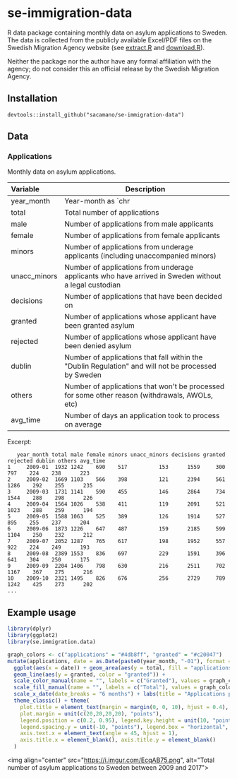 # se-immigration-data
R data package containing monthly data on asylum applications to Sweden. The data is collected from the publicly available Excel/PDF files on the Swedish Migration Agency website (see [extract.R](data-raw/extract.R) and [download.R](data-raw/download.R)).

Neither the package nor the author have any formal affiliation with the agency; do not consider this an official release by the Swedish Migration Agency.

## Installation
```
devtools::install_github("sacamano/se-immigration-data")
```
## Data

### Applications
Monthly data on asylum applications.


| Variable | Description |
| :--- | --- |
| year_month | Year-month as `chr |
| total | Total number of applications |
| male | Number of applications from male applicants |
| female | Number of applications from female applicants |
| minors | Number of applications from underage applicants (including unaccompanied minors) |
| unacc_minors | Number of applications from underage applicants who have arrived in Sweden without a legal custodian |
| decisions | Number of applications that have been decided on |
| granted | Number of applications whose applicant have been granted asylum |
| rejected | Number of applications whose applicant have been denied asylum |
| dublin | Number of applications that fall within the "Dublin Regulation" and will not be processed by Sweden |
| others | Number of applications that won't be processed for some other reason (withdrawals, AWOLs, etc)
| avg_time | Number of days an application took to process on average |


Excerpt:
```
   year_month total male female minors unacc_minors decisions granted rejected dublin others avg_time
1     2009-01  1932 1242    690    517          153      1559     300      797    224    238      223
2     2009-02  1669 1103    566    398          121      2394     561     1286    292    255      235
3     2009-03  1731 1141    590    455          146      2864     734     1544    288    298      226
4     2009-04  1564 1026    538    411          119      2091     521     1023    288    259      194
5     2009-05  1588 1063    525    389          126      1914     527      895    255    237      204
6     2009-06  1873 1226    647    487          159      2185     599     1104    250    232      212
7     2009-07  2052 1287    765    617          198      1952     557      922    224    249      193
8     2009-08  2389 1553    836    697          229      1591     396      641    304    250      175
9     2009-09  2204 1406    798    630          216      2511     702     1167    367    275      216
10    2009-10  2321 1495    826    676          256      2729     789     1242    425    273      202
...
```

## Example usage
```r
library(dplyr)
library(ggplot2)
library(se.immigration.data)

graph_colors <- c("applications" = "#4db8ff", "granted" = "#c20047")
mutate(applications, date = as.Date(paste0(year_month, "-01"), format = "%Y-%m-%d")) %>%
  ggplot(aes(x = date)) + geom_area(aes(y = total, fill = "applications"), color = "#0068ad") +
  geom_line(aes(y = granted, color = "granted")) +
  scale_color_manual(name = "", labels = c("Granted"), values = graph_colors) +
  scale_fill_manual(name = "", labels = c("Total"), values = graph_colors) +
  scale_x_date(date_breaks = "6 months") + labs(title = "Applications per month") +
  theme_classic() + theme(
    plot.title = element_text(margin = margin(0, 0, 10), hjust = 0.4),
    plot.margin = unit(c(20,20,20,20), "points"),
    legend.position = c(0.2, 0.95), legend.key.height = unit(10, "points"),
    legend.spacing.y = unit(-10, "points"), legend.box = "horizontal",
    axis.text.x = element_text(angle = 45, hjust = 1),
    axis.title.x = element_blank(), axis.title.y = element_blank()
  )
```

<img align="center" src="https://i.imgur.com/EcqAB75.png", alt="Total number of asylum applications to Sweden between 2009 and 2017">
